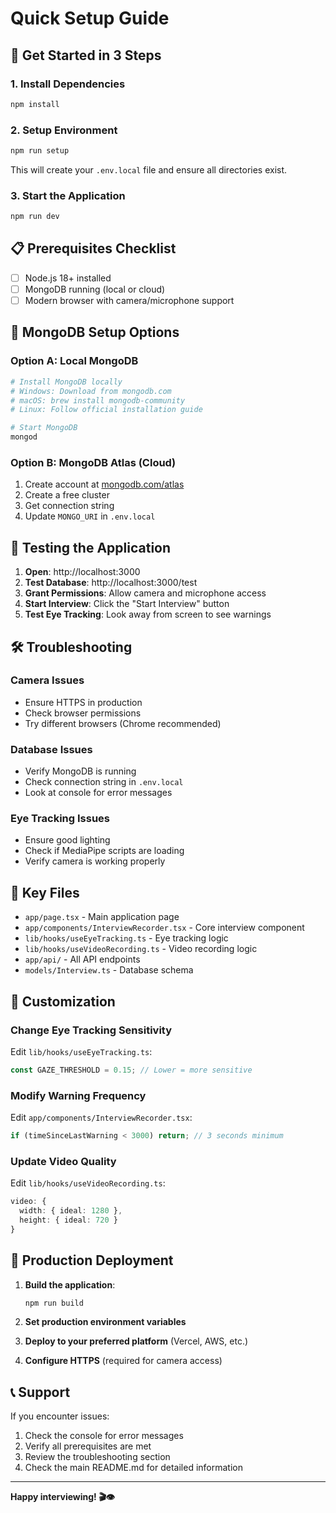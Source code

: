 # Quick Setup Guide

## 🚀 Get Started in 3 Steps

### 1. Install Dependencies
```bash
npm install
```

### 2. Setup Environment
```bash
npm run setup
```
This will create your `.env.local` file and ensure all directories exist.

### 3. Start the Application
```bash
npm run dev
```

## 📋 Prerequisites Checklist

- [ ] Node.js 18+ installed
- [ ] MongoDB running (local or cloud)
- [ ] Modern browser with camera/microphone support

## 🔧 MongoDB Setup Options

### Option A: Local MongoDB
```bash
# Install MongoDB locally
# Windows: Download from mongodb.com
# macOS: brew install mongodb-community
# Linux: Follow official installation guide

# Start MongoDB
mongod
```

### Option B: MongoDB Atlas (Cloud)
1. Create account at [mongodb.com/atlas](https://mongodb.com/atlas)
2. Create a free cluster
3. Get connection string
4. Update `MONGO_URI` in `.env.local`

## 🎯 Testing the Application

1. **Open**: http://localhost:3000
2. **Test Database**: http://localhost:3000/test
3. **Grant Permissions**: Allow camera and microphone access
4. **Start Interview**: Click the "Start Interview" button
5. **Test Eye Tracking**: Look away from screen to see warnings

## 🛠️ Troubleshooting

### Camera Issues
- Ensure HTTPS in production
- Check browser permissions
- Try different browsers (Chrome recommended)

### Database Issues
- Verify MongoDB is running
- Check connection string in `.env.local`
- Look at console for error messages

### Eye Tracking Issues
- Ensure good lighting
- Check if MediaPipe scripts are loading
- Verify camera is working properly

## 📁 Key Files

- `app/page.tsx` - Main application page
- `app/components/InterviewRecorder.tsx` - Core interview component
- `lib/hooks/useEyeTracking.ts` - Eye tracking logic
- `lib/hooks/useVideoRecording.ts` - Video recording logic
- `app/api/` - All API endpoints
- `models/Interview.ts` - Database schema

## 🎨 Customization

### Change Eye Tracking Sensitivity
Edit `lib/hooks/useEyeTracking.ts`:
```typescript
const GAZE_THRESHOLD = 0.15; // Lower = more sensitive
```

### Modify Warning Frequency
Edit `app/components/InterviewRecorder.tsx`:
```typescript
if (timeSinceLastWarning < 3000) return; // 3 seconds minimum
```

### Update Video Quality
Edit `lib/hooks/useVideoRecording.ts`:
```typescript
video: {
  width: { ideal: 1280 },
  height: { ideal: 720 }
}
```

## 🚀 Production Deployment

1. **Build the application**:
   ```bash
   npm run build
   ```

2. **Set production environment variables**
3. **Deploy to your preferred platform** (Vercel, AWS, etc.)
4. **Configure HTTPS** (required for camera access)

## 📞 Support

If you encounter issues:
1. Check the console for error messages
2. Verify all prerequisites are met
3. Review the troubleshooting section
4. Check the main README.md for detailed information

---

**Happy interviewing! 🎬👁️**
